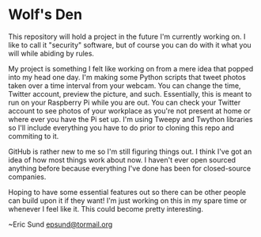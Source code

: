 Wolf's Den
========
This repository will hold a project in the future I'm currently working on.  I like to call it "security"
software, but of course you can do with it what you will while abiding by rules.

My project is something I felt like working on from a mere idea that popped into my head one day.  I'm
making some Python scripts that tweet photos taken over a time interval from your webcam.  You can change
the time, Twitter account, preview the picture, and such.  Essentially, this is meant to run on your
Raspberry Pi while you are out.  You can check your Twitter account to see photos of your workplace as
you're not present at home or where ever you have the Pi set up.  I'm using Tweepy and Twython libraries so
I'll include everything you have to do prior to cloning this repo and commiting to it.

GitHub is rather new to me so I'm still figuring things out.  I think I've got an idea of how most things
work about now.  I haven't ever open sourced anything before because everything I've done has been for
closed-source companies.

Hoping to have some essential features out so there can be other people can build upon it if they want!  I'm
just working on this in my spare time or whenever I feel like it.  This could become pretty interesting.


~Eric Sund
epsund@tormail.org
